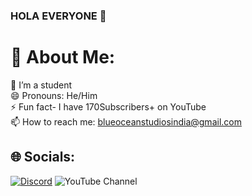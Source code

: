### HOLA EVERYONE 👋 
  
 <!-- 
  
 Here are some ideas to get you started: 
  
 - 🔭 I’m a Student... 
 - 📫 How to reach me: ... 
 - 😄 Pronouns: ... 
 - ⚡ Fun fact: ... 
 --> 
 # 💫 About Me: 
 🔭 I’m a student <br>  😄 Pronouns: He/Him <br>⚡ Fun fact- I have 170Subscribers+ on YouTube <br> 📫 How to reach me: blueoceanstudiosindia@gmail.com 
  
  
 ## 🌐 Socials: 
 [![Discord](https://img.shields.io/badge/Discord-%237289DA.svg?logo=discord&logoColor=white)](https://discord.gg/https://dsc.gg/hkbsubs) ![YouTube Channel ](https://img.shields.io/youtube/channel/UCKig020c_J7syQQAausUEkA) 
